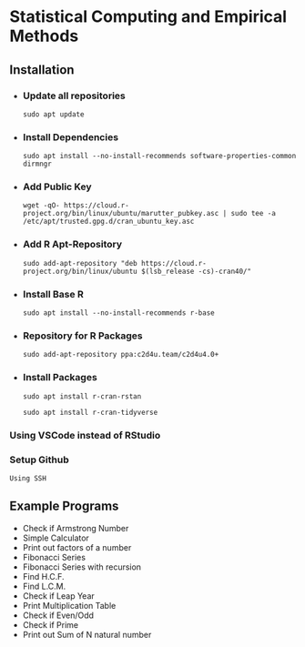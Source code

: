 # Statistical Computing and Empirical Methods

## Installation

- ### Update all repositories
    `sudo apt update`
- ### Install Dependencies
    `sudo apt install --no-install-recommends software-properties-common dirmngr`
- ### Add Public Key
    `wget -qO- https://cloud.r-project.org/bin/linux/ubuntu/marutter_pubkey.asc | sudo tee -a /etc/apt/trusted.gpg.d/cran_ubuntu_key.asc`
- ### Add R Apt-Repository
    `sudo add-apt-repository "deb https://cloud.r-project.org/bin/linux/ubuntu $(lsb_release -cs)-cran40/"`
- ### Install Base R
    `sudo apt install --no-install-recommends r-base`
- ### Repository for R Packages
    `sudo add-apt-repository ppa:c2d4u.team/c2d4u4.0+`
- ### Install Packages
    `sudo apt install r-cran-rstan`

    `sudo apt install r-cran-tidyverse`

### Using VSCode instead of RStudio

### Setup Github
    Using SSH

## Example Programs
- Check if Armstrong Number
- Simple Calculator
- Print out factors of a number
- Fibonacci Series
- Fibonacci Series with recursion
- Find H.C.F.
- Find L.C.M.
- Check if Leap Year
- Print Multiplication Table
- Check if Even/Odd
- Check if Prime
- Print out Sum of N natural number

